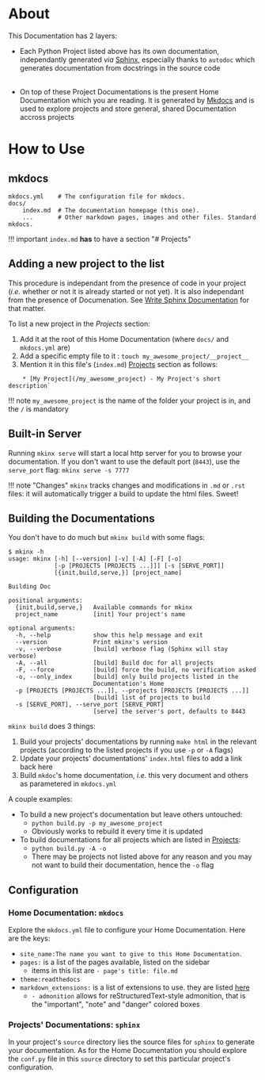 # About

This Documentation has 2 layers:

* Each Python Project listed above has its own documentation, independantly generated _via_ [Sphinx](http://www.sphinx-doc.org/en/master/), especially thanks to `autodoc` which generates documentation from docstrings in the source code
</br></br>

* On top of these Project Documentations is the present Home Documentation which you are reading. It is generated by [Mkdocs](http://www.mkdocs.org) and is used to explore projects and store general, shared Documentation accross projects


# How to Use

## mkdocs

    mkdocs.yml    # The configuration file for mkdocs.
    docs/
        index.md  # The documentation homepage (this one).
        ...       # Other markdown pages, images and other files. Standard mkdocs.

!!! important
    `index.md` **has** to have a section "# Projects"

## Adding a new project to the list

This procedure is independant from the presence of code in your project (_i.e._ whether or not it is already started or not yet). It is also independant from the presence of Documenation. See [Write Sphinx Documentation](documentation) for that matter. 

To list a new project in the *Projects* section:

1. Add it at the root of this Home Documentation (where `docs/` and `mkdocs.yml` are)
2. Add a specific empty file to it : `touch my_awesome_project/__project__`
3. Mention it in this file's (`index.md`) [Projects](#projects) section as follows:
```
    * [My Project](/my_awesome_project) - My Project's short description`
```

!!! note 
    `my_awesome_project` is the name of the folder your project is in, and the `/` is mandatory

## Built-in Server

Running `mkinx serve` will start a local http server for you to browse your documentation. If you don't want to use the default port (`8443`), use the `serve_port` flag: `mkinx serve -s 7777`

!!! note "Changes"
    `mkinx` tracks changes and modifications in `.md` or `.rst` files: it will automatically trigger a build to update the html files. Sweet!

## Building the Documentations

You don't have to do much but `mkinx build` with some flags:

```
$ mkinx -h
usage: mkinx [-h] [--version] [-v] [-A] [-F] [-o]
             [-p [PROJECTS [PROJECTS ...]]] [-s [SERVE_PORT]]
             [{init,build,serve,}] [project_name]

Building Doc

positional arguments:
  {init,build,serve,}   Available commands for mkinx
  project_name          [init] Your project's name

optional arguments:
  -h, --help            show this help message and exit
  --version             Print mkinx's version
  -v, --verbose         [build] verbose flag (Sphinx will stay verbose)
  -A, --all             [build] Build doc for all projects
  -F, --force           [build] force the build, no verification asked
  -o, --only_index      [build] only build projects listed in the
                        Documentation's Home
  -p [PROJECTS [PROJECTS ...]], --projects [PROJECTS [PROJECTS ...]]
                        [build] list of projects to build
  -s [SERVE_PORT], --serve_port [SERVE_PORT]
                        [serve] the server's port, defaults to 8443
```

`mkinx build` does 3 things:

1. Build your projects' documentations by running `make html` in the relevant projects (according to the listed projects if you use `-p` or `-A` flags)
2. Update your projects' documentations' `index.html` files to add a link back here
3. Build `mkdoc`'s home documentation, _i.e._ this very document and others as parametered in `mkdocs.yml`

A couple examples:

* To build a new project's documentation but leave others untouched:
    * `python build.py -p my_awesome_project`
    * Obviously works to rebuild it every time it is updated
* To build documentations for all projects which are listed in [Projects](#projects):
    * `python build.py -A -o`
    * There may be projects not listed above for any reason and you may not want to build their documentation, hence the `-o` flag

## Configuration

### Home Documentation: `mkdocs`

Explore the `mkdocs.yml` file to configure your Home Documentation. Here are the keys:

* `site_name:The name you want to give to this Home Documentation`.
* `pages:` is a list of the pages available, listed on the sidebar
    * items in this list are `- page's title: file.md`
* `theme:readthedocs`
* `markdown_extensions:` is a list of extensions to use. they are listed [here](https://python-markdown.github.io/extensions/#officially-supported-extensions)
    * `- admonition` allows for reStructuredText-style admonition, that is the "important", "note" and "danger" colored boxes

### Projects' Documentations: `sphinx`

In your project's `source` directory lies the source files for `sphinx` to generate your documentation. As for the Home Documentation you should explore the `conf.py` file in this `source` directory to set this particular project's configuration. 